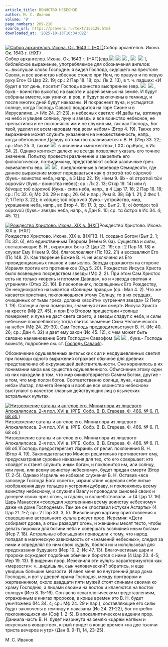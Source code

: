 ```yaml
---
article_title: ВОИНСТВО НЕБЕСНОЕ
author: М. С. Иванов
volume: '9'
page_numbers: 209-210
source_url: https://pravenc.ru/text/155128.html
downloaded_at: '2025-10-13T10:34:02Z'
---
```


[![Собор архангелов. Икона. Ок. 1643 г. (НХГ)](https://pravenc.ru/data/463/463/1234/i200.jpg "Кликните для увеличения картинки")](https://pravenc.ru/data/463/463/1234/i400.jpg)Собор архангелов. Икона. Ок. 1643 г. (НХГ)  
Собор архангелов. Икона. Ок. 1643 г. (НХГ)[евр.![](<https://pravenc.ru/char/2712331/ /image.png>) ![](<https://pravenc.ru/char/2712331/ x21ymvh /image.png>) ![](<https://pravenc.ru/char/2712331/ abxx/image.png>) , ![](https://pravenc.ru/char/26062/Cx26Bx5ex60/image.png)  ![](https://pravenc.ru/char/26062/haZZx5eMayiM/image.png) ], библейское выражение, употребляемое для обозначения ангелов: «...выслушай слово Господне: я видел Господа, сидящего на престоле Своем, и все воинство небесное стояло при Нем, по правую и по левую руку Его» (3 Цар 22. 19; ср.: 2 Пар 18. 18; ср.: Лк 2. 13), в т. ч. падших: «И будет в тот день, посетит Господь воинство выспреннее (евр. ![](https://pravenc.ru/char/26062/Cx26Bx5ex60/image.png)  ![](https://pravenc.ru/char/26062/haMMArOm/image.png) , букв.- воинство высоты) на высоте и царей земных на земле. И будут собраны вместе, как узники, в ров, и будут заключены в темницу, и после многих дней будут наказаны. И покраснеет луна, и устыдится солнце, когда Господь Саваоф воцарится на горе Сионе и в Иерусалиме…» (Ис 24. 21-23), и небесных светил: «И дабы ты, взглянув на небо и увидев солнце, луну и звезды и все воинство небесное, не прельстился и не поклонялся им и не служил им, так как Господь, Бог твой, уделил их всем народам под всем небом» (Втор 4. 19). Также это выражение может служить указанием на множественность, напр., когда обетованное Давиду потомство сравнивается с В. Н. (Иер 33. 22; ср.: Иов 25. 3, также ![](https://pravenc.ru/char/26062/Cx5eBx5ex60/image.png)  в значении «множество», LXX: ἀριθμός, в Ис 34. 2). Однако контекст далеко не всегда позволяет указать его точное значение. Попытку провести различение и закрепить его филологически, по-видимому, представляют собой различные греч. эквиваленты евр. ![](https://pravenc.ru/char/26062/Cx26Bx5ex60/image.png)  ![](https://pravenc.ru/char/26062/haZZx5eMayiM/image.png) , предложенные в переводе Семидесяти, где данное выражение может передаваться как ἡ στρατιὰ τοῦ οὐρανοῦ (букв.- воинство неба, напр., в 3 Цар 22. 19; Неем 9. 6b - αἱ στρατιαὶ τῶν οὐρανῶν (букв.- воинства небес); ср.: Лк 2. 13; Откр 19. 14) или 
ἡ δύναμις τοῦ οὐρανοῦ (букв.- сила неба, напр., в 4 Цар 17. 16; 2 Пар 18. 18; ср.: Пс 32. 6; Мф 24. 29 и пар.; 26. 64 и пар.; Рим 8. 38; Еф 1. 21; 2 Фес 1. 7; 1 Петр 3. 22); ὁ κόσμος τοῦ οὐρανοῦ 
(букв.- устройство, мир, украшение неба, напр., во Втор 4. 19; 17. 3; ср.: Быт 2. 1); οἱ ἀστέροι τοῦ οὐρανοῦ (букв.- звезды неба, напр., в Дан 8. 10; ср. τὰ ἄστρα в Ис 34. 4; 45. 12).

[![Рождество Христово. Икона. XIX в. (НХГ)](https://pravenc.ru/data/961/461/1234/i200.jpg "Кликните для увеличения картинки")](https://pravenc.ru/data/961/461/1234/i400.jpg)Рождество Христово. Икона. XIX в. (НХГ)  
Рождество Христово. Икона. XIX в. (НХГ)В. Н. создано Богом (Быт 2. 1; Пс 32. 6), его единственным Творцом (Неем 9. 6a). Существа и силы, составляющие В. Н., окружают Бога (3 Цар 22. 19; ср.: 2 Пар 18. 18) и служат Ему (Неем 9. 6b), благословляют (Пс 102. 21) и восхваляют Его (Пс 148. 2). Как творение Божие В. Н. не исключено из Его провиденциальных планов и замыслов. Звезды сражаются на стороне Израиля против его противников (Суд 5. 20). Рождество Иисуса Христа было возвещено посредством звезды (Мф 2. 2). При этом Сам Христос есть не только «корень и потомок Давида», но и «звезда светлая и утренняя» (Откр 22. 16). В песнопениях, посвященных Его Рождеству, Он неоднократно называется «Солнцем правды» (ср.: Мал 4. 2). Что же касается христиан, поклоняющихся этому Солнцу, то в их сердцах, очищенных от тьмы греха, должна «взойти» «утренняя звезда» (2 Петр 1. 19). Солнце и луна померкли, знаменуя этим смерть Иисуса Христа на кресте (Мф 27. 45), и при Его Втором пришествии «солнце померкнет, и луна не даст света своего, и звезды спадут с неба, и силы небесные поколеблются; тогда явится знамение Сына Человеческого на небе» (Мф 24. 29-30). Сам Господь предводительствует В. Н. (Ис 40. 26; ср.: Дан 4. 32) и дает ему закон (Ис 45. 12), с чем может быть связано наименование Бога Господом Саваофом (![](<https://pravenc.ru/char/2712331/twabxx /image.png>) ![](<https://pravenc.ru/char/2712331/ hwhy/image.png>) , букв.- Господь воинств, подробнее см. ст. [Господь Саваоф](<https://pravenc.ru/text/Господь Саваоф.html>)).

Обозначение одушевленных ангельских сил и неодушевленных светил при помощи одного выражения отражает обычное для древних представление об окружающей действительности. Оно коренилось в их понимании мира как существа одушевленного. Объяснение этому одни из них находили в том, что мир оживотворяется Самим Богом, другие - в том, что мир полон богов. Соответственно солнце, луна, «царица неба» Иштар, планета Венера и вообще все «воинство небесное» выступают в качестве главных действующих лиц в языческих астральных культах.

[![Низвержение сатаны и ангелов его. Миниатюра из лицевого Апокалипсиса. 2-я пол. XVI в. (РГБ. Собр. В. В. Егерева. Ф. 466. № 6. Л. 68 об.)](https://pravenc.ru/data/426/463/1234/i200.jpg "Кликните для увеличения картинки")](https://pravenc.ru/data/426/463/1234/i400.jpg)Низвержение сатаны и ангелов его. Миниатюра из лицевого Апокалипсиса. 2-я пол. XVI в. (РГБ. Собр. В. В. Егерева. Ф. 466. № 6. Л. 68 об.)  
Низвержение сатаны и ангелов его. Миниатюра из лицевого Апокалипсиса. 2-я пол. XVI в. (РГБ. Собр. В. В. Егерева. Ф. 466. № 6. Л. 68 об.)Господь предостерегает Израиль от религ. поклонения В. Н. (Втор 4. 19). Законодательство Моисея решительно противостоит ему, предусматривая суровые наказания для тех, кто его совершает: кто «пойдет и станет служить иным богам, и поклонится им, или солнцу, или луне, или всему воинству небесному», будет предан смерти (Втор 17. 2-5). Однако Израиль не избежал служения В. Н. Оставив «все заповеди Господа Бога своего», израильтяне «сделали себе литые изображения двух тельцов и устроили дубраву, и поклонялись всему воинству небесному, и служили Ваалу и проводили сыновей своих и дочерей своих чрез огонь, и гадали, и волшебствовали…» (4 Цар 17. 16). Царь Манассия «соорудил жертвенники всему воинству небесному» даже «в доме Господнем». Там же он «поставил истукан Астарты» (4 Цар 21. 1-7; ср.: 2 Пар 33. 3, 5). Живописную картину приготовления к совершению астрального культа рисует прор. Иеремия: «Дети собирают дрова, а отцы разводят огонь, и женщины месят тесто, чтобы делать пирожки для богини неба и совершать возлияния иным богам» (Иер 7. 18). Астральные обольщения приводили к тому, что народ попадал в магическую зависимость от «знамений небесных», следил за ними и определял по ним свою судьбу, боялся их и использовал для предсказания будущего (Иер 10. 2; Ис 47. 13). Благочестивые цари и пророки осуждают подобные обычаи и борются с ними (4 Цар 23. 4-5; Иер 19. 13). В видении прор. Иезекииля эти культы характеризуются как «мерзости»: «...видишь ли, сын человеческий? обратись, и еще увидишь большие мерзости. И ввел меня во внутренний двор дома Господня, и вот у дверей храма Господня, между притвором и жертвенником, около двадцати пяти мужей стоят спинами своими ко храму Господню, а лицами своими на восток и кланяются на восток солнцу» (Иез 8. 15-16). Согласно эсхатологическим представлениям, отраженным в книгах пророков, в конце времен это В. Н. будет уничтожено (Ис 34. 4; ср.: Мф 24. 29 и пар.), составляющие его силы будут заключены в темницу и наказаны (Ис 24. 21-22), Бог истребит поклоняющихся им (Соф 1. 2-5). В апокалиптическом видении прор. Даниила часть В. Н. будет низринута на землю «царем наглым и искусным в коварстве», к-рый придет в конце времен «на две тысячи триста вечеров и утр» 
(Дан 8. 9-11, 14, 23-25).

М. С. Иванов
